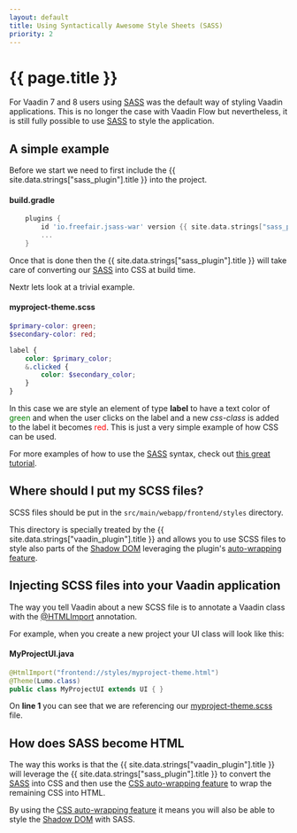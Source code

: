 ```yaml
---
layout: default
title: Using Syntactically Awesome Style Sheets (SASS)
priority: 2
---
```


# {{ page.title }}

For Vaadin 7 and 8 users using [SASS](https://sass-lang.com) was the default way of styling Vaadin applications. This is no longer the case with Vaadin Flow
but nevertheless, it is still fully possible to use [SASS](https://sass-lang.com) to style the application.

## A simple example

Before we start we need to first include the {{ site.data.strings["sass_plugin"].title }} into the project.

#### build.gradle
```groovy
    plugins {
        id 'io.freefair.jsass-war' version {{ site.data.strings["sass_plugin"].version }}
        ...
    }
```

Once that is done then the {{ site.data.strings["sass_plugin"].title }} will take care of converting our [SASS](https://sass-lang.com) into CSS at build time.

Nextr lets look at a trivial example.

#### myproject-theme.scss
```scss
$primary-color: green;
$secondary-color: red;

label { 
    color: $primary_color;
    &.clicked { 
        color: $secondary_color; 
    } 
}
```

In this case we are style an element of type **label** to have a text color of <span style="color:green">green</span> and 
when the user clicks on the label and a new *css-class* is added to the label it becomes <span style="color:red">red</span>. This is just a very simple example of how CSS can be used.

For more examples of how to use the [SASS](https://sass-lang.com) syntax, check out [this great tutorial](https://sass-lang.com/guide).

## Where should I put my SCSS files?

SCSS files should be put in the ``src/main/webapp/frontend/styles`` directory. 

This directory is specially treated by the {{ site.data.strings["vaadin_plugin"].title }} and allows you to use SCSS files to style also parts of the [Shadow DOM](https://developers.google.com/web/fundamentals/web-components/shadowdom) leveraging the plugin's [auto-wrapping feature](#supporting-styling-shadow-dom-with-css-auto-wrapping). 

## Injecting SCSS files into your Vaadin application

The way you tell Vaadin about a new SCSS file is to annotate a Vaadin class with the [@HTMLImport](https://vaadin.com/api/platform/com/vaadin/flow/component/dependency/HtmlImport.html) annotation.

For example, when you create a new project your UI class will look like this:

#### MyProjectUI.java
```java
@HtmlImport("frontend://styles/myproject-theme.html")
@Theme(Lumo.class)
public class MyProjectUI extends UI { }
```

On **line 1** you can see that we are referencing our [myproject-theme.scss](#myprojectthemecss) file. 

## How does SASS become HTML

The way this works is that the {{ site.data.strings["vaadin_plugin"].title }} will leverage the  {{ site.data.strings["sass_plugin"].title }} to convert the 
[SASS](https://sass-lang.com) into CSS and then use the [CSS auto-wrapping feature](css.html#supporting-styling-shadow-dom-with-css-auto-wrapping) to wrap the remaining CSS into HTML.

By using the [CSS auto-wrapping feature](css.html#supporting-styling-shadow-dom-with-css-auto-wrapping) it means you will also be able to style the [Shadow DOM](https://developers.google.com/web/fundamentals/web-components/shadowdom) with SASS.


